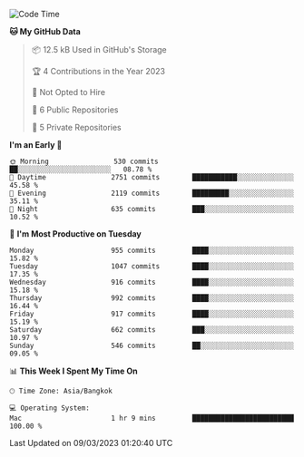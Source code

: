 <!--START_SECTION:waka-->
![Code Time](http://img.shields.io/badge/Code%20Time-1%2C486%20hrs%2011%20mins-blue)

**🐱 My GitHub Data** 

> 📦 12.5 kB Used in GitHub's Storage 
 > 
> 🏆 4 Contributions in the Year 2023
 > 
> 🚫 Not Opted to Hire
 > 
> 📜 6 Public Repositories 
 > 
> 🔑 5 Private Repositories 
 > 
**I'm an Early 🐤** 

```text
🌞 Morning                530 commits         ██░░░░░░░░░░░░░░░░░░░░░░░   08.78 % 
🌆 Daytime                2751 commits        ███████████░░░░░░░░░░░░░░   45.58 % 
🌃 Evening                2119 commits        █████████░░░░░░░░░░░░░░░░   35.11 % 
🌙 Night                  635 commits         ███░░░░░░░░░░░░░░░░░░░░░░   10.52 % 
```
📅 **I'm Most Productive on Tuesday** 

```text
Monday                   955 commits         ████░░░░░░░░░░░░░░░░░░░░░   15.82 % 
Tuesday                  1047 commits        ████░░░░░░░░░░░░░░░░░░░░░   17.35 % 
Wednesday                916 commits         ████░░░░░░░░░░░░░░░░░░░░░   15.18 % 
Thursday                 992 commits         ████░░░░░░░░░░░░░░░░░░░░░   16.44 % 
Friday                   917 commits         ████░░░░░░░░░░░░░░░░░░░░░   15.19 % 
Saturday                 662 commits         ███░░░░░░░░░░░░░░░░░░░░░░   10.97 % 
Sunday                   546 commits         ██░░░░░░░░░░░░░░░░░░░░░░░   09.05 % 
```


📊 **This Week I Spent My Time On** 

```text
🕑︎ Time Zone: Asia/Bangkok

💻 Operating System: 
Mac                      1 hr 9 mins         █████████████████████████   100.00 % 
```


 Last Updated on 09/03/2023 01:20:40 UTC
<!--END_SECTION:waka-->